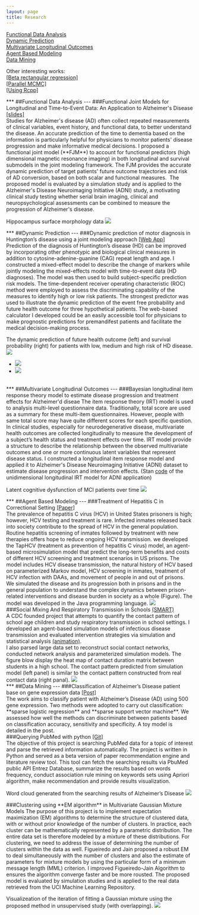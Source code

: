 ```yaml
---
layout: page
title: Research
---
```


[Functional Data Analysis](#FDA)<br>
[Dynamic Prediction](#DP)<br>
[Multivariate Longitudinal Outcomes](#MLT)<br>
[Agent Based Modeling](#ABM)<br>
[Data Mining](#DM)<br>

Other interesting works: <br>
<a href="https://" target="_blank">[Beta rectangular regression]</a><br>
<a href="https://" target="_blank">[Parallel MCMC]</a><br>
<a href="https://" target="_blank">[Using Rcpp]</a><br>

<span id="FDA">
***
##Functional Data Analysis
---
</span>

<span id="FJM">
###Functional Joint Models for Longitudinal and Time-to-Event Data: An Application to Alzheimer's Disease <a href="files/2016JSM.pdf" target="_blank">[slides]</a> <br>
Studies for Alzheimer's disease (AD) often collect repeated measurements of clinical variables, event history, and functional data, to better understand the disease. An accurate prediction of the time to dementia based on the information is particularly helpful for physicians to monitor patients' disease progression and make informative medical decisions. I proposed a functional joint model (**FJM**) to account for functional predictors (high dimensional magnetic resonance imaging) in both longitudinal and survival submodels in the joint modeling framework. The FJM provides the accurate dynamic prediction of target patients' future outcome trajectories and risk of AD conversion, based on both scalar and functional measures.  The proposed model is evaluated by a simulation study and is applied to the Alzheimer's Disease Neuroimaging Initiative (ADNI) study, a motivating clinical study testing whether serial brain imaging, clinical and neuropsychological assessments can be combined to measure the progression of Alzheimer's disease.

Hippocampus surface morphology data
<img src="files/Hippo_HRD.png" id="mainImg0" class="mainImgStyle">
</span>
<br>


<span id="DP">
***
##Dynamic Prediction
---
</span>

<span id="PREDICT_HD">
###Dynamic prediction of motor diagnosis in Huntington’s disease using a joint modeling approach <a href="https://kanli.shinyapps.io/HD_prediction/" target="_blank">[Web App]</a> <br>
Prediction of the diagnosis of Huntington’s disease (HD) can be improved by incorporating other phenotypic and biological clinical measures in addition to cytosine-adenine-guanine (CAG) repeat length and age. I constructed a mixed-effect model to describe the change of markers while jointly modeling the mixed-effects model with time-to-event data (HD diagnoses). The model was then used to build subject-specific prediction risk models. The time-dependent receiver operating characteristic (ROC) method were employed to assess the discriminating capability of the measures to identify high or low risk patients. The strongest predictor was used to illustrate the dynamic prediction of the event free probability and future health outcome for three hypothetical patients. The web-based calculator I developed could be an easily accessible tool for physicians to make prognostic predictions for premandifest patients and facilitate the medical decision-making process.

The dynamic prediction of future health outcome (left) and survival probability (right) for patients with low, medium and high risk of HD disease.
<img src="files/PREDIC_HD_fig2.png" id="mainImg1" class="mainImgStyle">
<div id="div1" onclick="changeImg(event,'mainImg1')" class="imgStyle">
	<ul class="imgStyle"> 
	   	<li class="imgStyle"><img src="files/PREDIC_HD_fig2.png"/></li>
	    <li class="imgStyle"><img src="files/PREDIC_HD_fig3.png"/></li>
	</ul>
</div>
</span>
<br>


<span id="MLT">
***
##Multivariate Longitudinal Outcomes
---
</span>

<span id="IRT">
###Bayesian longitudinal item response theory model to estimate disease progression and treatment effects for Alzheimer'd diseae 
The item response theory (IRT) model is used to analysis multi-level questionnaire data. Traditionally, total score are used as a summary for these multi-item questionnaires. However, people with same total score may have quite different scores for each specific question. In clinical studies, especially for neurodegenerative disease, multivariate health outcomes are collected longitudinally to measure the development of a subject’s health status and treatment effects over time. IRT model provide a structure to describe the relationship between the observed multivariate outcomes and one or more continuous latent variables that represent disease status. I constructed a longitudinal item response model and applied it to Alzheimer's Disease Neuroimaging Initiative (ADNI) dataset to estimate disease progression and intervention effects. (Stan <a href="files/LIRT_ADNI.stan" target="_blank">code</a> of the unidimensional longitudinal IRT model for ADNI application)

Latent cognitive dysfunction of MCI patients over time
<img src="files/Traject_MCI.png" id="mainImg2" class="mainImgStyle">
</span>
<br>


<span id="ABM">
***
##Agent Based Modeling
---
</span>

<span id="HepC">
###Treatment of Hepatitis C in Correctional Setting <a href="https://www.ncbi.nlm.nih.gov/pmc/articles/PMC4854298/" target="_blank">[Paper]</a><br>
The prevalence of hepatitis C virus (HCV) in United States prisoners is high; however, HCV testing and treatment is rare. Infected inmates released back into society contribute to the spread of HCV in the general population. Routine hepatitis screening of inmates followed by treatment with new therapies offers hope to reduce ongoing HCV transmission. we developed the TapHCV (treatment as prevention of hepatitis C virus) model, an agent-based microsimulation model that predict the long-term benefits and costs of different HCV screening and treatment scenarios in US prisons. The model includes HCV disease transmission, the natural history of HCV based on parameterized Markov model, HCV screening in inmates, treatment of HCV infection with DAAs, and movement of people in and out of prisons. We simulated the disease and its progression both in prisons and in the general population to understand the complex dynamics between prison-related interventions and disease burden in society as a whole (Figure). The model was developed in the Java programming language.

<img src="files/HCV.png" id="mainImg3" class="mainImgStyle">
</span>
<br>

<span id="SMART">
###Social Mixing And Respiratory Transmission in Schools <a href="https://http://smart.pitt.edu/" target="_blank">(SMART)</a><br>
A CDC founded project that attempts to quantify the contact pattern of school age children and study respiratory transmission in school settings. I developed an agent-based simulation models of infectious disease transmission and evaluated intervention strategies via simulation and statistical analysis <a href="http://www.smart.pitt.edu/archive/simudemo/bhhs.swf.html" target="_blank">(animation)</a>.<br>
I also parsed large data set to reconstruct social contact networks, conducted network analysis and parameterized simulation models. The figure blow display the heat map of contact duration matrix between students in a high school. The contact pattern predicted from  simulation model (left panel) is similar to the contact pattern constructed from real contact data (right panal).

<img src="files/SMART.png" id="mainImg4" class="mainImgStyle">
</span>
<br>

<span id="DM">
***
##Data Mining
---
</span>

<span id="sparseSVM">
###Classification of Alzheimer’s Disease patient base on gene expression data <a href="https://" target="_blank">[Post]</a><br>
The work aims to classify patient with Alzheimer’s Disease (AD) using 500 gene expression. Two methods were adopted to carry out classification: **sparse logistic regression** and **sparse support vector machine**. We assessed how well the methods can discriminate between patients based on classification accuracy, sensitivity and specificity. A toy model is detailed in the post.
</span>
<br>

<span id="PubMed">
###Querying PubMed with python <a href="https://github.com/kan-li/SearchPubMed.git" target="_blank">[Git]</a><br>
The objective of this project is searching PubMed data for a topic of interest and parse the retrieved information automatically.  The project is written in Python and served as a beta version of paper recommendation engine and literature review tool. This tool can fetch the searching results via PbuMed public API Entrez Database, summarize the results based on words frequency, conduct association rule mining on keywords sets using Apriori algorithm, make recommendation and provide results visualization. 

Word cloud generated from the searching results of Alzheimer’s Disease
<img src="files/wordcloud_AD.png" id="mainImg5" class="mainImgStyle">
</span>
<br>


<span id="EMcluster">
###Clustering using **EM algorithm** in Multivariate Gaussian Mixture Models 
The purpose of this project is to implement expectation maximization (EM) algorithms to determine the structure of clustered data, with or without prior knowledge of the number of clusters. In practice, each cluster can be mathematically represented by a parametric distribution. The entire data set is therefore modeled by a mixture of these distributions.
For clustering, we need to address the issue of determining the number of clusters within the data as well.  Figueiredo and Jain proposed a robust EM to deal simultaneously with the number of clusters and also the estimate of parameters for mixture models by using the particular form of a minimum message length (MML) criterion. I improved Figueiredo-Jain Algorithm to ensures the algorithm converge faster and be more rousted. The proposed model is evaluated by simulation studies and is applied to the real data retrieved from the UCI Machine Learning Repository. 

Visualizeation of the iteration of fitting a Gaussian mixture using the proposed method in unsupervised study (with overlapping). 
<img src="files/EMcluster.png" id="mainImg5" class="mainImgStyle">
</span>
<br>



<script type="text/javascript">
	function changeImg(event, mainimg)
	{
		event = event || window.event;
		var targetElement = event.target || event.srcElement;
		document.getElementById(mainimg).src = targetElement.getAttribute("src");
	}
</script>